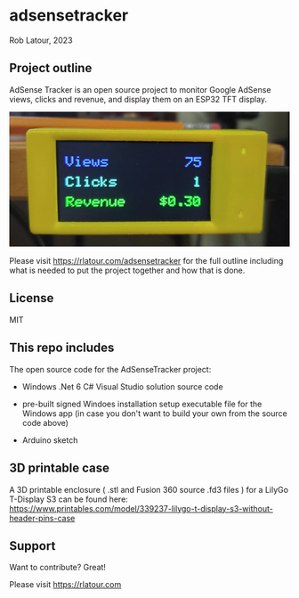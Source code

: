 # adsensetracker

Rob Latour, 2023

## Project outline

AdSense Tracker is an open source project to monitor Google AdSense views, clicks and revenue, and display them on an ESP32 TFT display.

![components](https://github.com/roblatour/adsensetracker/blob/main/exampledisplay.jpg)

Please visit https://rlatour.com/adsensetracker for the full outline including what is needed to put the project together and how that is done.

## License

MIT

## This repo includes

The open source code for the AdSenseTracker project:

- Windows .Net 6 C# Visual Studio solution source code

- pre-built signed Windoes installation setup executable file for the Windows app
  (in case you don't want to build your own from the source code above)
  
- Arduino sketch
  
## 3D printable case 
  
A 3D printable enclosure ( .stl and Fusion 360 source .fd3  files ) for a LilyGo T-Display S3
can be found here: https://www.printables.com/model/339237-lilygo-t-display-s3-without-header-pins-case


## Support

Want to contribute? Great!

Please visit https://rlatour.com 

